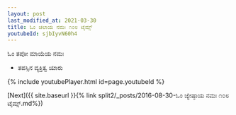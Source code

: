 ```yaml
---
layout: post
last_modified_at: 2021-03-30
title: ಓಂ ಚಲಾಯ ನಮಃ ೧೦೮ ಟೈಮ್ಸ್
youtubeId: sjbIyvN60h4
---
```

 
 
 ಓಂ ತಪೋ ಮಾಯೆಯ ನಮಃ  
 
 -  ತಪಸ್ಸಿನ ವ್ಯಕ್ತಿತ್ವ ಯಾರು 
 
  
 
  
 
 
 
 
 
 


{% include youtubePlayer.html id=page.youtubeId %}
 
[Next]({{ site.baseurl }}{% link  split2/_posts/2016-08-30-ಓಂ ಜ್ಯೇಷ್ಠಾಯ ನಮಃ ೧೦೮ ಟೈಮ್ಸ್.md%})
 
